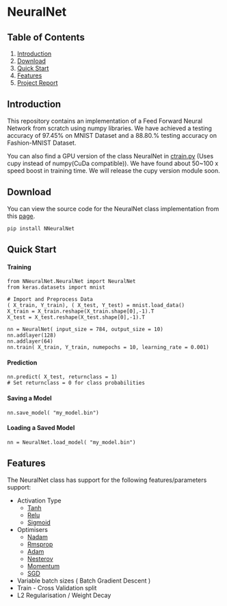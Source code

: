 # NeuralNet
## Table of Contents
1. [Introduction](https://github.com/dl-thops/NeuralNet#introduction)
2. [Download](https://github.com/dl-thops/NeuralNet#download)
3. [Quick Start](https://github.com/dl-thops/NeuralNet#quick-start)
4. [Features](https://github.com/dl-thops/NeuralNet#features)
5. [Project Report](https://github.com/dl-thops/NeuralNet#project-report)

## Introduction
This repository contains an implementation of a Feed Forward Neural Network from scratch using numpy libraries. We have achieved a testing accuracy of 97.45% on MNIST Dataset and a 88.80.% testing accuracy on Fashion-MNIST Dataset.

You can also find a GPU version of the class NeuralNet in [ctrain<span>.py</span>](https://github.com/dl-thops/NeuralNet/blob/master/ctrain.py) (Uses cupy instead of numpy(CuDa compatible)). We have found about 50~100 x speed boost in training time. We will release the cupy version module soon.

## Download
You can view the source code for the NeuralNet class implementation from this [page](https://github.com/dl-thops/NeuralNet/blob/master/neuralnet.py).

`pip install NNeuralNet`


## Quick Start
#### Training
```
from NNeuralNet.NeuralNet import NeuralNet
from keras.datasets import mnist

# Import and Preprocess Data
( X_train, Y_train), ( X_test, Y_test) = mnist.load_data()
X_train = X_train.reshape(X_train.shape[0],-1).T
X_test = X_test.reshape(X_test.shape[0],-1).T

nn = NeuralNet( input_size = 784, output_size = 10)
nn.addlayer(128)
nn.addlayer(64)
nn.train( X_train, Y_train, numepochs = 10, learning_rate = 0.001)
```
#### Prediction
```
nn.predict( X_test, returnclass = 1)
# Set returnclass = 0 for class probabilities
```
#### Saving a Model
```
nn.save_model( "my_model.bin")
```
#### Loading a Saved Model
```
nn = NeuralNet.load_model( "my_model.bin")
```

## Features
The NeuralNet class has support for the following features/parameters support:
- Activation Type
	- [Tanh](https://mathworld.wolfram.com/HyperbolicTangent.html)
	- [Relu](https://en.wikipedia.org/wiki/Rectifier_(neural_networks))
	- [Sigmoid](https://en.wikipedia.org/wiki/Sigmoid_function)
- Optimisers
	- [Nadam](https://openreview.net/pdf?id=OM0jvwB8jIp57ZJjtNEZ)
	- [Rmsprop]()
	- [Adam](https://arxiv.org/abs/1412.6980)
	- [Nesterov](https://paperswithcode.com/method/nesterov-accelerated-gradient)
	- [Momentum](https://en.wikipedia.org/wiki/Stochastic_gradient_descent#Momentum)
	- [SGD](https://en.wikipedia.org/wiki/Gradient_descent)
- Variable batch sizes ( Batch Gradient Descent )
- Train - Cross Validation split
- L2 Regularisation / Weight Decay

